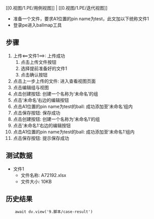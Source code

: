 [[0.视图/1.PE/用例视图]] | [[0.视图/1.PE/迭代视图]]

- 准备一个文件，要求A1位置的pin name为test，此文加以下统称文件1
- 登录pe进入ballmap工具

## 步骤

1. 上传<==文件1==>: 上传成功
	1. 点击上传文件按钮
	2. 选择提前准备好的文件1
	3. 点击确认按钮
2. 点击上一步上传的文件: 进入查看视图页面
3. 点击编辑组与视图
4. 点击创建按钮: 创建一个名称为‘未命名’的组
5. 点击‘未命名‘右边的编辑按钮
6. 点击A1位置的pin name为test的ball: 成功添加至’未命名‘组内
7. 点击保存按钮: 保存成功
8. 点击创建按钮: 创建一个名称为’未命名1‘的组
9. 点击’未命名1’右边的编辑按钮
10. 点击A1位置的pin name为test的ball: 成功添加至‘未命名1’组内
11. 点击保存按钮: 提示保存成功

## 测试数据

- 文件1
	- 文件名称: A72192.xlsx
	- 文件大小: 10KB

## 历史结果

```dataviewjs
    await dv.view('9.脚本/case-result')
```
